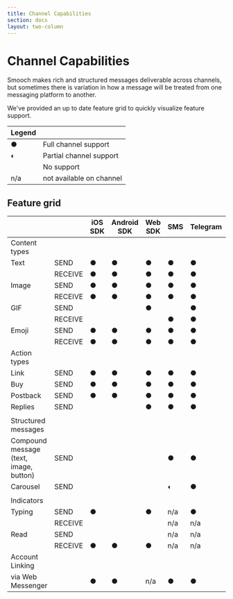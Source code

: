 ```yaml
---
title: Channel Capabilities
section: docs
layout: two-column
---
```


# Channel Capabilities

Smooch makes rich and structured messages deliverable across channels, but sometimes there is variation in how a message will be treated from one messaging platform to another.

We've provided an up to date feature grid to quickly visualize feature support.

| Legend |                          |
|--------|--------------------------|
| ●      | Full channel support     |
| ◐      | Partial channel support  |
|        | No support               |
| n/a    | not available on channel |

## Feature grid

|                                        |         | iOS SDK | Android SDK | Web SDK | SMS | Telegram | Messenger | Line | Email | WeChat | Viber |
|----------------------------------------|---------|---------|-------------|---------|-----|----------|-----------|------|-------|--------|-------|
| Content types                          |         |         |             |         |     |          |           |      |       |        |       |
| Text                                   | SEND    | ●       | ●           | ●       | ●   | ●        | ●         | ●    | ●     | ●      | ●     |
|                                        | RECEIVE | ●       | ●           | ●       | ●   | ●        | ●         | ●    | ●     | ●      | ●     |
| Image                                  | SEND    | ●       | ●           | ●       | ●   | ●        | ●         | ●    | ●     | ●      | ●     |
|                                        | RECEIVE | ●       | ●           | ●       | ●   | ●        | ●         | ●    | ●     | ●      | ●     |
| GIF                                    | SEND    |         |             | ●       |     | ●        | ●         | ●    | ●     | ●      | ●     |
|                                        | RECEIVE |         |             |         | ●   | ●        | ●         | n/a  | ●     | ●      |       |
| Emoji                                  | SEND    | ●       | ●           | ●       | ●   | ●        | ●         | ●    | ●     | ●      | ●     |
|                                        | RECEIVE | ●       | ●           | ●       | ●   | ●        | ●         | ●    | ●     | ●      | ●     |
| Action types                           |         |         |             |         |     |          |           |      |       |        |       |
| Link                                   | SEND    | ●       | ●           | ●       | ●   | ●        | ●         | ●    | ●     | ●      | ●     |
| Buy                                    | SEND    | ●       | ●           | ●       | ●   | ●        |           | ●    | ●     | ●      | ●     |
| Postback                               | SEND    | ●       | ●           | ●       | ●   | ●        | ●         | ●    | ●     | ●      | ●     |
| Replies                                | SEND    |         |             | ●       | ●   | ●        | ●         | ●    | ●     | ●      | ●     |
|                                        |         |         |             |         |     |          |           |      |       |        |       |
| Structured messages                    |         |         |             |         |     |          |           |      |       |        |       |
| Compound message (text, image, button) | SEND    |         |             |         | ●   | ●        | ●         | ●    | ●     | ●      | ●     |
| Carousel                               | SEND    |         |             |         | ◐   | ●        | ●         | ●    | ●     | ◐      |       |
|                                        |         |         |             |         |     |          |           |      |       |        |       |
| Indicators                             |         |         |             |         |     |          |           |      |       |        |       |
| Typing                                 | SEND    | ●       |             | ●       | n/a | ●        | ●         | n/a  | n/a   | n/a    | n/a   |
|                                        | RECEIVE |         |             |         | n/a | n/a      | n/a       | n/a  | n/a   | n/a    | n/a   |
| Read                                   | SEND    |         |             |         | n/a | n/a      |           | n/a  | n/a   | n/a    | n/a   |
|                                        | RECEIVE | ●       | ●           | ●       | n/a | n/a      |           | n/a  |       | n/a    |       |
| Account Linking                        |         |         |             |         |     |          |           |      |       |        |       |
| via Web Messenger                      |         | ●       | ●           | n/a     | ●   | ●        | ●         | ◐    |       | ●      | ●     |
